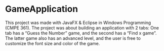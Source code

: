 # GameApplication
This project was made with JavaFX & Eclipse in Windows Programming (CMPE 361). The project was about building an application with 2 tabs: One tab has a “Guess the Number” game, and the second has a “Find x game”. The latter game also has an advanced level, and the user is free to customize the font size and color of the game.
